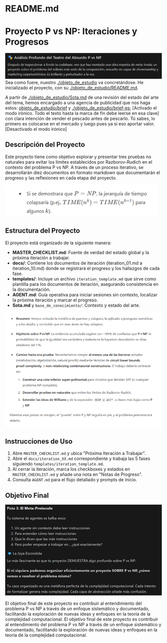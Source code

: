 # README.md

# Proyecto P vs NP: Iteraciones y Progresos

![](./blog/banner_vibecoding.png)
Sea como fuere, nuestro [./objeto_de_estudio](./objeto_de_estudio/) va concretándose. He inicializado el proyecto, con su [./objeto_de_estudio/README.md](./objeto_de_estudio/README.md).

A partir de [./objeto_de_estudio/Sota.md](./objeto_de_estudio/Sota.md) de una revisión del estado del arte del tema, hemos encargado a una agencia de publicidad que nos haga estos: [objeto_de_estudio/brief](./objeto_de_estudio/BRIEF.md) y [./objeto_de_estudio/brief-es](./objeto_de_estudio/BRIEF2.md); [Activado el modo irónico. Todo el texto hasta la marca de fin debe leerse en esa clave] con clara intención de vender el pescado antes de pescarlo. Tú sabes, lo primero es colocarse en el mercado y luego pues ya si eso aportar valor.[Desactivado el modo irónico]

## Descripción del Proyecto

Este proyecto tiene como objetivo explorar y presentar tres pruebas no naturales para evitar los límites establecidos por Razborov-Rudich en el contexto del problema P vs NP. A través de un proceso iterativo, se desarrollarán diez documentos en formato markdown que documentarán el progreso y las reflexiones en cada etapa del proyecto.

![](./blog/Consecuencias.png)

## Estructura del Proyecto

El proyecto está organizado de la siguiente manera:

- **MASTER_CHECKLIST.md**: Fuente de verdad del estado global y la próxima iteración a trabajar.
- **docs/**: Contiene los documentos de iteración (iteration_01.md a iteration_10.md) donde se registrará el progreso y los hallazgos de cada fase.
- **templates/**: Incluye un archivo `iteration_template.md` que sirve como plantilla para los documentos de iteración, asegurando consistencia en la documentación.
- **AGENT.md**: Guía operativa para iniciar sesiones sin contexto, localizar la próxima iteración y marcar el progreso.
- **Sota.md** y `base_de_conocimiento/`: Contexto y estado del arte.

![](./blog/dias_de_aburrimiento_propuuestas1.png)

## Instrucciones de Uso

1. Abre `MASTER_CHECKLIST.md` y ubica "Próxima Iteración a Trabajar".
2. Abre el `docs/iteration_XX.md` correspondiente y trabaja las 5 fases siguiendo `templates/iteration_template.md`.
3. Al cerrar la iteración, marca los checkboxes y estados en `MASTER_CHECKLIST.md` y añade una nota en "Notas de Progreso".
4. Consulta `AGENT.md` para el flujo detallado y prompts de inicio.

## Objetivo Final

![](./blog/plan_comercial.png)

El objetivo final de este proyecto es contribuir al entendimiento del problema P vs NP a través de un enfoque sistemático y documentado, facilitando la exploración de nuevas ideas y enfoques en la teoría de la complejidad computacional.
El objetivo final de este proyecto es contribuir al entendimiento del problema P vs NP a través de un enfoque sistemático y documentado, facilitando la exploración de nuevas ideas y enfoques en la teoría de la complejidad computacional.
